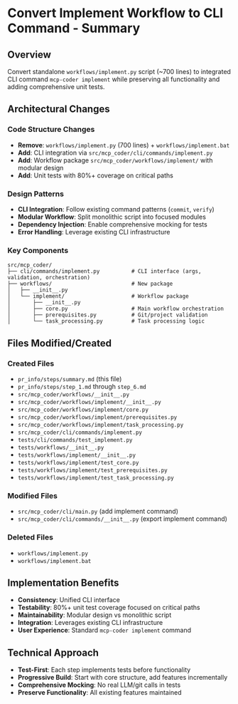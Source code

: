# Convert Implement Workflow to CLI Command - Summary

## Overview
Convert standalone `workflows/implement.py` script (~700 lines) to integrated CLI command `mcp-coder implement` while preserving all functionality and adding comprehensive unit tests.

## Architectural Changes

### Code Structure Changes
- **Remove**: `workflows/implement.py` (700 lines) + `workflows/implement.bat`
- **Add**: CLI integration via `src/mcp_coder/cli/commands/implement.py`
- **Add**: Workflow package `src/mcp_coder/workflows/implement/` with modular design
- **Add**: Unit tests with 80%+ coverage on critical paths

### Design Patterns
- **CLI Integration**: Follow existing command patterns (`commit`, `verify`)
- **Modular Workflow**: Split monolithic script into focused modules
- **Dependency Injection**: Enable comprehensive mocking for tests
- **Error Handling**: Leverage existing CLI infrastructure

### Key Components
```
src/mcp_coder/
├── cli/commands/implement.py          # CLI interface (args, validation, orchestration)
├── workflows/                         # New package
│   ├── __init__.py
│   └── implement/                     # Workflow package
│       ├── __init__.py
│       ├── core.py                    # Main workflow orchestration
│       ├── prerequisites.py           # Git/project validation
│       └── task_processing.py         # Task processing logic
```

## Files Modified/Created

### Created Files
- `pr_info/steps/summary.md` (this file)
- `pr_info/steps/step_1.md` through `step_6.md`
- `src/mcp_coder/workflows/__init__.py`
- `src/mcp_coder/workflows/implement/__init__.py`
- `src/mcp_coder/workflows/implement/core.py`
- `src/mcp_coder/workflows/implement/prerequisites.py`
- `src/mcp_coder/workflows/implement/task_processing.py`
- `src/mcp_coder/cli/commands/implement.py`
- `tests/cli/commands/test_implement.py`
- `tests/workflows/__init__.py`
- `tests/workflows/implement/__init__.py`
- `tests/workflows/implement/test_core.py`
- `tests/workflows/implement/test_prerequisites.py`
- `tests/workflows/implement/test_task_processing.py`

### Modified Files
- `src/mcp_coder/cli/main.py` (add implement command)
- `src/mcp_coder/cli/commands/__init__.py` (export implement command)

### Deleted Files
- `workflows/implement.py`
- `workflows/implement.bat`

## Implementation Benefits
- **Consistency**: Unified CLI interface
- **Testability**: 80%+ unit test coverage focused on critical paths
- **Maintainability**: Modular design vs monolithic script
- **Integration**: Leverages existing CLI infrastructure
- **User Experience**: Standard `mcp-coder implement` command

## Technical Approach
- **Test-First**: Each step implements tests before functionality
- **Progressive Build**: Start with core structure, add features incrementally
- **Comprehensive Mocking**: No real LLM/git calls in tests
- **Preserve Functionality**: All existing features maintained
